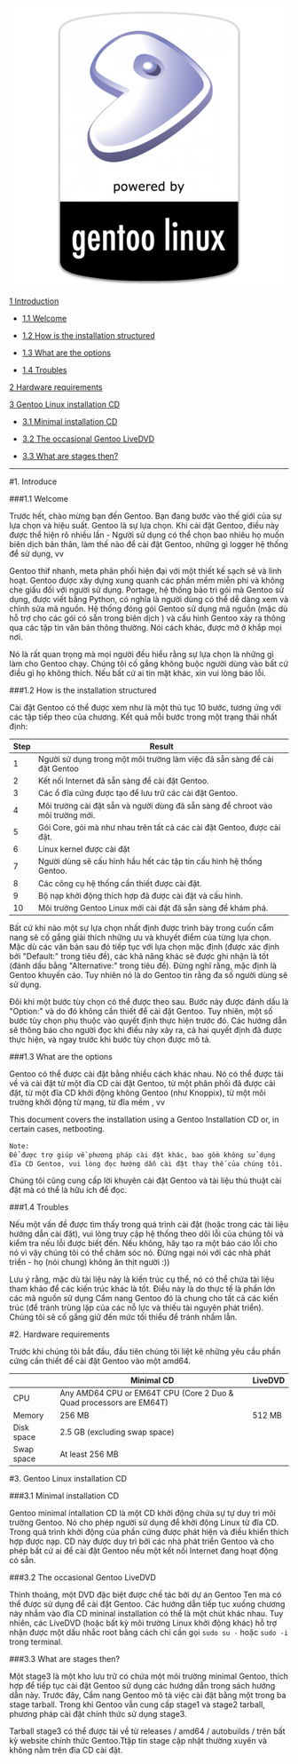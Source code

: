 <p align="center" ><img src="https://github.com/thanhnhut/sysadmin_level1/blob/master/Gentoo_Linux/Images/1.png" /></p>

[1 Introduction](#1)

 - [1.1 Welcome](#11)
    
 - [1.2 How is the installation structured](#12)
    
 - [1.3 What are the options](#13)
    
 - [1.4 Troubles](#14)

[2 Hardware requirements](#2)

[3 Gentoo Linux installation CD](#3)

 - [3.1 Minimal installation CD](#31)
    
 - [3.2 The occasional Gentoo LiveDVD](#32)
    
 - [3.3 What are stages then?](#33)

---

<a name="1"></a>
#1. Introduce


<a name="11"></a>
###1.1 Welcome

Trước hết, chào mừng bạn đến Gentoo. Bạn đang bước vào thế giới của sự lựa chọn và hiệu suất. Gentoo là sự lựa chọn. Khi cài đặt Gentoo, điều này được thể hiện rõ nhiều lần - Người sử dụng có thể chọn bao nhiêu họ muốn biên dịch bản thân, làm thế nào để cài đặt Gentoo, những gì logger hệ thống để sử dụng, vv

Gentoo thif nhanh,  meta phân phối hiện đại với một thiết kế sạch sẽ và linh hoạt. Gentoo được xây dựng xung quanh các phần mềm miễn phí và không che giấu đối với người sử dụng. Portage, hệ thống bảo trì gói mà Gentoo sử dụng, được viết bằng Python, có nghĩa là người dùng có thể dễ dàng xem và chỉnh sửa mã nguồn. Hệ thống đóng gói Gentoo sử dụng mã nguồn (mặc dù hỗ trợ cho các gói có sẵn trong biên dịch ) và cấu hình Gentoo xảy ra thông qua các tập tin văn bản thông thường. Nói cách khác, được mở ở khắp mọi nơi.

Nó là rất quan trọng mà mọi người đều hiểu rằng sự lựa chọn là những gì làm cho Gentoo chạy. Chúng tôi cố gắng không buộc người dùng vào bất cứ điều gì họ không thích. Nếu bất cứ ai tin mặt khác,  xin vui lòng báo lỗi.


<a name="12"></a>
###1.2 How is the installation structured

Cài đặt Gentoo có thể được xem như là một thủ tục 10 bước, tương ứng với các tập tiếp theo của chương. Kết quả mỗi bước trong một trạng thái nhất định:

Step|Result 
-----|-------
1|Người sử dụng trong một môi trường làm việc đã sẵn sàng để cài đặt Gentoo
2|Kết nối Internet đã sẵn sàng để cài đặt Gentoo.
3|Các ổ đĩa cứng được tạo để lưu trữ các cài đặt Gentoo.
4|Môi trường cài đặt sẵn và người dùng đã sẵn sàng để chroot vào môi trường mới.
5|Gói Core, gói mà như nhau trên tất cả các cài đặt Gentoo, được cài đặt.
6|Linux kernel được cài đặt
7|Người dùng sẽ cấu hình hầu hết các tập tin cấu hình hệ thống Gentoo.
8|Các công cụ hệ thống cần thiết được cài đặt.
9|Bộ nạp khởi động thích hợp đã được cài đặt và cấu hình.
10|Môi trường Gentoo Linux mới cài đặt đã sẵn sàng để khám phá.


Bất cứ khi nào một sự lựa chọn nhất định được trình bày trong cuốn cẩm nang sẽ cố gắng giải thích những ưu và khuyết điểm của từng lựa chọn. Mặc dù các văn bản sau đó tiếp tục với lựa chọn mặc định (được xác định bởi "Default:" trong tiêu đề), các khả năng khác sẽ được ghi nhận là tốt (đánh dấu bằng "Alternative:" trong tiêu đề). Đừng nghĩ rằng, mặc định là Gentoo khuyến cáo. Tuy nhiên nó là do Gentoo tin rằng đa số người dùng sẽ sử dụng.

Đôi khi một bước tùy chọn có thể được theo sau. Bước này được đánh dấu là "Option:" và do đó không cần thiết để cài đặt Gentoo. Tuy nhiên, một số bước tùy chọn phụ thuộc vào quyết định thực hiện trước đó. Các hướng dẫn sẽ thông báo cho người đọc khi điều này xảy ra, cả hai quyết định đã được thực hiện, và ngay trước khi bước tùy chọn được mô tả.


<a name="13"></a>
###1.3 What are the options

Gentoo có thể được cài đặt bằng nhiều cách khác nhau. Nó có thể được tải về và cài đặt từ một đĩa CD cài đặt Gentoo, từ một phân phối đã được cài đặt, từ một đĩa CD khởi động không Gentoo (như Knoppix), từ một môi trường khởi động từ mạng, từ đĩa mềm , vv

This document covers the installation using a Gentoo Installation CD or, in certain cases, netbooting. 

```
Note:
Để được trợ giúp về phương pháp cài đặt khác, bao gồm không sử dụng đĩa CD Gentoo, vui lòng đọc hướng dẫn cài đặt thay thế của chúng tôi.
```

Chúng tôi cũng cung cấp lời khuyên cài đặt Gentoo và tài liệu thủ thuật cài đặt mà có thể là hữu ích để đọc.

<a name="14"></a>
###1.4 Troubles

Nếu một vấn đề được tìm thấy trong quá trình cài đặt (hoặc trong các tài liệu hướng dẫn cài đặt), vui lòng truy cập hệ thống theo dõi lỗi của chúng tôi và kiểm tra nếu lỗi được biết đến. Nếu không, hãy tạo ra một báo cáo lỗi cho nó vì vậy chúng tôi có thể chăm sóc nó. Đừng ngại nói với các nhà phát triển - họ (nói chung) không ăn thịt người :))

Lưu ý rằng, mặc dù tài liệu này là kiến trúc cụ thể, nó có thể chứa tài liệu tham khảo để các kiến trúc khác là tốt. Điều này là do thực tế là phần lớn các mã nguồn sử dụng Cẩm nang Gentoo đó là chung cho tất cả các kiến trúc (để tránh trùng lặp của các nỗ lực và thiếu tài nguyên phát triển). Chúng tôi sẽ cố gắng giữ  đến mức tối thiểu để tránh nhầm lẫn.


<a name="2"></a>
#2. Hardware requirements

Trước khi chúng tôi bắt đầu, đầu tiên chúng tôi liệt kê những yêu cầu phần cứng cần thiết để cài đặt Gentoo vào một amd64.

||Minimal CD|LiveDVD
------------|----------|--------            
CPU| 	Any AMD64 CPU or EM64T CPU (Core 2 Duo & Quad processors are EM64T)|
Memory|256 MB|512 MB
Disk space|2.5 GB (excluding swap space)|
Swap space|At least 256 MB| 


<a name="3"></a>
#3. Gentoo Linux installation CD

###3.1 Minimal installation CD

Gentoo minimal íntallation CD là một CD khởi động chứa sự tự duy trì môi trường Gentoo. Nó cho phép người sử dụng để khởi động Linux từ đĩa CD. Trong quá trình khởi động của phần cứng được phát hiện và điều khiển thích hợp được nạp. CD này được duy trì bởi các nhà phát triển Gentoo và cho phép bất cứ ai để cài đặt Gentoo nếu một kết nối Internet đang hoạt động có sẵn.

###3.2 The occasional Gentoo LiveDVD

Thỉnh thoảng, một DVD đặc biệt được chế tác bởi dự án Gentoo Ten mà có thể được sử dụng để cài đặt Gentoo. Các hướng dẫn tiếp tục xuống chương này nhắm vào đĩa CD mininal installation có thể là một chút khác nhau. Tuy nhiên, các LiveDVD (hoặc bất kỳ môi trường Linux khởi động khác) hỗ trợ nhận được một dấu nhắc root bằng cách chỉ cần gọi ```sudo su -``` hoặc ```sudo -i``` trong terminal.

###3.3 What are stages then?

Một stage3 là một kho lưu trữ có chứa một môi trường minimal Gentoo, thích hợp để tiếp tục cài đặt Gentoo sử dụng các hướng dẫn trong sách hướng dẫn này. Trước đây, Cẩm nang Gentoo mô tả việc cài đặt bằng một trong ba stage tarball. Trong khi Gentoo vẫn cung cấp stage1 và stage2 tarball, phương pháp cài đặt chính thức sử dụng stage3.

Tarball stage3 có thể được tải về từ releases / amd64 / autobuilds / trên bất kỳ website chính thức Gentoo.Ttập tin stage cập nhật thường xuyên và không nằm trên đĩa CD cài đặt.

